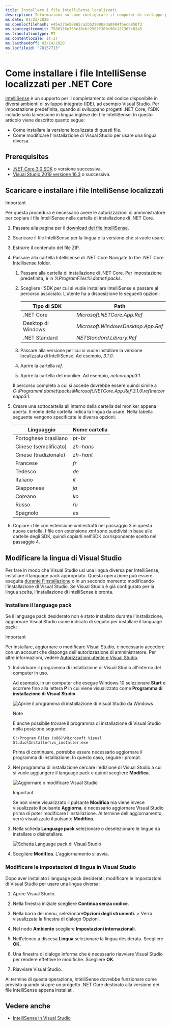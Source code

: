 ```yaml
---
title: Installare i file IntelliSense localizzati
description: Informazioni su come configurare il computer di sviluppo per l'uso di file IntelliSense localizzati per i progetti .NET Core in Visual Studio.
ms.date: 01/23/2020
ms.openlocfilehash: e45e225e58865ca2b529000ada0984fbeca850f3
ms.sourcegitcommit: 7588136e355e10cbc2582f389c90c127363c02a5
ms.translationtype: MT
ms.contentlocale: it-IT
ms.lasthandoff: 03/14/2020
ms.locfileid: "78157713"
---
```

# <a name="how-to-install-localized-intellisense-files-for-net-core"></a>Come installare i file IntelliSense localizzati per .NET Core

[IntelliSense](/visualstudio/ide/using-intellisense) è un supporto per il completamento del codice disponibile in diversi ambienti di sviluppo integrato (IDE), ad esempio Visual Studio. Per impostazione predefinita, quando si sviluppano progetti .NET Core, l'SDK include solo la versione in lingua inglese dei file IntelliSense. In questo articolo viene descritto quanto segue:

- Come installare la versione localizzata di questi file.
- Come modificare l'installazione di Visual Studio per usare una lingua diversa.

## <a name="prerequisites"></a>Prerequisites

- [.NET Core 3.0 SDK](https://dotnet.microsoft.com/download/dotnet-core) o versione successiva.
- [Visual Studio 2019 versione 16.3](https://visualstudio.microsoft.com/downloads/?utm_medium=microsoft&utm_source=docs.microsoft.com&utm_campaign=inline+link&utm_content=download+vs2019) o successiva.

## <a name="download-and-install-the-localized-intellisense-files"></a>Scaricare e installare i file IntelliSense localizzati

> [!IMPORTANT]
> Per questa procedura è necessario avere le autorizzazioni di amministratore per copiare i file IntelliSense nella cartella di installazione di .NET Core.

1. Passare alla pagina per il [download dei file IntelliSense](https://dotnet.microsoft.com/download/dotnet-core/intellisense).

1. Scaricare il file IntelliSense per la lingua e la versione che si vuole usare.

1. Estrarre il contenuto del file ZIP.

1. Passare alla cartella Intellisense di .NET Core.Navigate to the .NET Core Intellisense folder.

   1. Passare alla cartella di installazione di .NET Core. Per impostazione predefinita, è in *%ProgramFiles%\dotnet\packs*.
   1. Scegliere l'SDK per cui si vuole installare IntelliSense e passare al percorso associato. L'utente ha a disposizione le seguenti opzioni:

      | Tipo di SDK        | Path                               |
      | --------------- | ---------------------------------- |
      | .NET Core       | *Microsoft.NETCore.App.Ref*        |
      | Desktop di Windows | *Microsoft.WindowsDesktop.App.Ref* |
      | .NET Standard   | *NETStandard.Library.Ref*          |

   1. Passare alla versione per cui si vuole installare la versione localizzata di IntelliSense. Ad esempio, *3.1.0*.
   1. Aprire la cartella *ref*.
   1. Aprire la cartella del moniker. Ad esempio, *netcoreapp3.1*.

   Il percorso completo a cui si accede dovrebbe essere quindi simile a *C:\Programmi\dotnet\packs\Microsoft.NETCore.App.Ref\3.1.0\ref\netcoreapp3.1*.

1. Creare una sottocartella all'interno della cartella del moniker appena aperta. Il nome della cartella indica la lingua da usare. Nella tabella seguente vengono specificate le diverse opzioni:

   | Linguaggio              | Nome cartella |
   | --------------------- | ----------- |
   | Portoghese brasiliano  | *pt-br*     |
   | Cinese (semplificato)  | *zh-hans*   |
   | Cinese (tradizionale) | *zh-hant*   |
   | Francese                | *fr*        |
   | Tedesco                | *de*        |
   | Italiano               | *it*        |
   | Giapponese              | *ja*        |
   | Coreano                | *ko*        |
   | Russo               | *ru*        |
   | Spagnolo               | *es*        |

1. Copiare i file con estensione *xml* estratti nel passaggio 3 in questa nuova cartella. I file con estensione *xml* sono suddivisi in base alle cartelle degli SDK, quindi copiarli nell'SDK corrispondente scelto nel passaggio 4.

## <a name="modify-visual-studio-language"></a>Modificare la lingua di Visual Studio

Per fare in modo che Visual Studio usi una lingua diversa per IntelliSense, installare il language pack appropriato. Questa operazione può essere eseguita [durante l'installazione](/visualstudio/install/install-visual-studio#step-6---install-language-packs-optional) o in un secondo momento modificando l'installazione di Visual Studio. Se Visual Studio è già configurato per la lingua scelta, l'installazione di IntelliSense è pronta.

### <a name="install-the-language-pack"></a>Installare il language pack

Se il language pack desiderato non è stato installato durante l'installazione, aggiornare Visual Studio come indicato di seguito per installare il language pack:

> [!IMPORTANT]
> Per installare, aggiornare o modificare Visual Studio, è necessario accedere con un account che disponga dell'autorizzazione di amministratore. Per altre informazioni, vedere [Autorizzazioni utente e Visual Studio](/visualstudio/ide/user-permissions-and-visual-studio).

1. Individuare il programma di installazione di Visual Studio all'interno del computer in uso.

   Ad esempio, in un computer che esegue Windows 10 selezionare **Start** e scorrere fino alla lettera **P** in cui viene visualizzato come **Programma di installazione di Visual Studio**.

   ![Aprire il programma di installazione di Visual Studio da Windows](./media/localized-intellisense/vs-installer-windows-start.png)

   > [!NOTE]
   > È anche possibile trovare il programma di installazione di Visual Studio nella posizione seguente:
   >
   > `C:\Program Files (x86)\Microsoft Visual Studio\Installer\vs_installer.exe`

   Prima di continuare, potrebbe essere necessario aggiornare il programma di installazione. In questo caso, seguire i prompt.

1. Nel programma di installazione cercare l'edizione di Visual Studio a cui si vuole aggiungere il language pack e quindi scegliere **Modifica**.

   ![Aggiornare o modificare Visual Studio](./media/localized-intellisense/vs-installer-modify.png)

   > [!IMPORTANT]
   > Se non viene visualizzato il pulsante **Modifica** ma viene invece visualizzato il pulsante **Aggiorna**, è necessario aggiornare Visual Studio prima di poter modificare l'installazione.
   > Al termine dell'aggiornamento, verrà visualizzato il pulsante **Modifica**.

1. Nella scheda **Language pack** selezionare o deselezionare le lingue da installare o disinstallare.

   ![Scheda Language pack di Visual Studio](./media/localized-intellisense/vs-modify-language-packs.png)

1. Scegliere **Modifica**. L'aggiornamento si avvia.

### <a name="modify-language-settings-in-visual-studio"></a>Modificare le impostazioni di lingua in Visual Studio

Dopo aver installato i language pack desiderati, modificare le impostazioni di Visual Studio per usare una lingua diversa:

1. Aprire Visual Studio.

1. Nella finestra iniziale scegliere **Continua senza codice**.

1. Nella barra dei menu, selezionare**Opzioni** **degli strumenti.** >  Verrà visualizzata la finestra di dialogo Opzioni.

1. Nel nodo **Ambiente** scegliere **Impostazioni internazionali**.

1. Nell'elenco a discesa **Lingua** selezionare la lingua desiderata. Scegliere **OK**.

1. Una finestra di dialogo informa che è necessario riavviare Visual Studio per rendere effettive le modifiche. Scegliere **OK**.

1. Riavviare Visual Studio.

Al termine di questa operazione, IntelliSense dovrebbe funzionare come previsto quando si apre un progetto .NET Core destinato alla versione dei file IntelliSense appena installati.

## <a name="see-also"></a>Vedere anche

- [IntelliSense in Visual Studio](/visualstudio/ide/using-intellisense)
